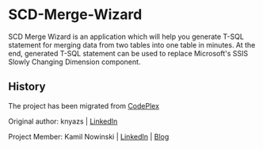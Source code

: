 # SCD-Merge-Wizard
SCD Merge Wizard is an application which will help you generate T-SQL statement for merging data from two tables into one table in minutes. At the end, generated T-SQL statement can be used to replace Microsoft's SSIS Slowly Changing Dimension component.

## History
The project has been migrated from [CodePlex](https://scdmergewizard.codeplex.com/)

Original author: knyazs | [LinkedIn](https://au.linkedin.com/in/miljanradovic)

Project Member:  Kamil Nowinski | [LinkedIn](https://www.linkedin.com/in/kamilnowinski/) | [Blog](http://SQLPlayer.net)
